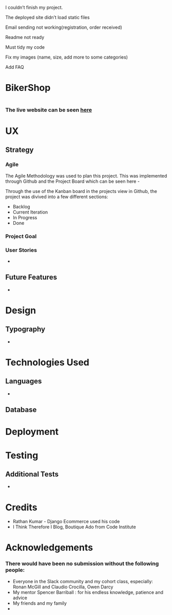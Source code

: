 I couldn’t finish my project.

The deployed site didn’t load static files

Email sending not working(registration, order received)

Readme not ready

Must tidy my code

Fix my images (name, size, add more to some categories)

Add FAQ

# BikerShop
![]()


### The live website can be seen [here](https://bikershopbypsz.herokuapp.com/)

# UX
## Strategy 
### Agile
The Agile Methodology was used to plan this project. This was implemented through Github and the Project Board which can be seen here -  

Through the use of the Kanban board in the projects view in Github, the project was divived into a few different sections:
* Backlog
* Current Iteration
* In Progress
* Done




### Project Goal
#### 
### User Stories 
   * 
### 
#### 
### 

## Future Features
  * 

# Design


## Typography
  * 

# Technologies Used
## Languages

  * 

## Database

  



# Deployment


# Testing
   

## Additional Tests
   * 
# Credits

  * Rathan Kumar - Django Ecommerce used his code 
  * I Think Therefore I Blog, Boutique Ado from Code Institute

# Acknowledgements

  ### There would have been no submission without the following people:
   * Everyone in the Slack community and my cohort class, especially: Ronan McGill and Claudio Crocilla, Owen Darcy
   * My mentor Spencer Barriball : for his endless knowledge, patience and advice
   * My friends and my family
   * 